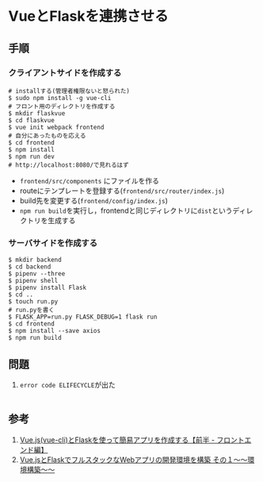 # VueとFlaskを連携させる

## 手順
### クライアントサイドを作成する

```shell
# installする(管理者権限ないと怒られた)
$ sudo npm install -g vue-cli
# フロント用のディレクトリを作成する
$ mkdir flaskvue
$ cd flaskvue
$ vue init webpack frontend
# 自分にあったものを応える
$ cd frontend
$ npm install
$ npm run dev
# http://localhost:8080/で見れるはず
```

- `frontend/src/components` にファイルを作る
- routeにテンプレートを登録する(`frontend/src/router/index.js`)
- build先を変更する(`frontend/config/index.js`)
- `npm run build`を実行し，frontendと同じディレクトリに`dist`というディレクトリを生成する

### サーバサイドを作成する

```shell
$ mkdir backend
$ cd backend
$ pipenv --three
$ pipenv shell
$ pipenv install Flask
$ cd ..
$ touch run.py
# run.pyを書く
$ FLASK_APP=run.py FLASK_DEBUG=1 flask run
$ cd frontend
$ npm install --save axios
$ npm run build
```

## 問題
1. `error code ELIFECYCLE`が出た

```shell

```

## 参考
1. [Vue.js(vue-cli)とFlaskを使って簡易アプリを作成する【前半 - フロントエンド編】](https://qiita.com/mitch0807/items/2a93d93adbf6b5fc445c)
2. [Vue.jsとFlaskでフルスタックなWebアプリの開発環境を構築 その１〜〜環境構築〜〜](https://kittagon.hateblo.jp/entry/2018/08/27/011354)
